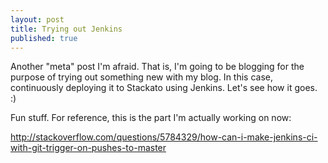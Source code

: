 ```yaml
---
layout: post
title: Trying out Jenkins
published: true
---
```


Another "meta" post I'm afraid. That is, I'm going to be blogging for the purpose of trying out something new with my blog. In this case, continuously deploying it to Stackato using Jenkins. Let's see how it goes. :)

Fun stuff. For reference, this is the part I'm actually working on now:

 http://stackoverflow.com/questions/5784329/how-can-i-make-jenkins-ci-with-git-trigger-on-pushes-to-master
